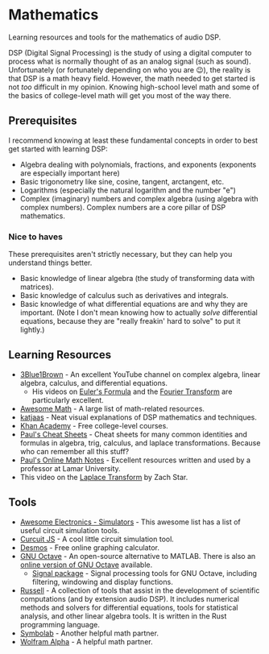 # Mathematics

Learning resources and tools for the mathematics of audio DSP.

DSP (Digital Signal Processing) is the study of using a digital computer to process what is normally thought of as an analog signal (such as sound). Unfortunately (or fortunately depending on who you are 😉), the reality is that DSP is a math heavy field. However, the math needed to get started is not *too* difficult in my opinion. Knowing high-school level math and some of the basics of college-level math will get you most of the way there.

## Prerequisites

I recommend knowing at least these fundamental concepts in order to best get started with learning DSP:

- Algebra dealing with polynomials, fractions, and exponents (exponents are especially important here)
- Basic trigonometry like sine, cosine, tangent, arctangent, etc.
- Logarithms (especially the natural logarithm and the number "e")
- Complex (imaginary) numbers and complex algebra (using algebra with complex numbers). Complex numbers are a core pillar of DSP mathematics.

### Nice to haves

These prerequisites aren't strictly necessary, but they can help you understand things better.

- Basic knowledge of linear algebra (the study of transforming data with matrices).
- Basic knowledge of calculus such as derivatives and integrals.
- Basic knowledge of what differential equations are and why they are important. (Note I don't mean knowing how to actually *solve* differential equations, because they are "really freakin' hard to solve" to put it lightly.)

## Learning Resources

- [3Blue1Brown](https://www.youtube.com/channel/UCYO_jab_esuFRV4b17AJtAw) - An excellent YouTube channel on complex algebra, linear algebra, calculus, and differential equations.
  - His videos on [Euler's Formula](https://www.youtube.com/watch?v=mvmuCPvRoWQ) and the [Fourier Transform](https://www.youtube.com/watch?v=spUNpyF58BY) are particularly excellent.
- [Awesome Math](https://github.com/rossant/awesome-math) - A large list of math-related resources.
- [katjaas](http://www.katjaas.nl/home/home.html) - Neat visual explanations of DSP mathematics and techniques.
- [Khan Academy](https://www.khanacademy.org/math) - Free college-level courses.
- [Paul's Cheat Sheets](https://tutorial.math.lamar.edu/Extras/CheatSheets_Tables.aspx) - Cheat sheets for many common identities and formulas in algebra, trig, calculus, and laplace transformations. Because who can remember all this stuff?
- [Paul's Online Math Notes](https://tutorial.math.lamar.edu/) - Excellent resources written and used by a professor at Lamar University.
- This video on the [Laplace Transform](https://www.youtube.com/watch?v=n2y7n6jw5d0) by Zach Star.

## Tools

- [Awesome Electronics - Simulators](https://github.com/kitspace/awesome-electronics#analog-and-mixed-signal-circuit-simulators) - This awesome list has a list of useful circuit simulation tools.
- [Curcuit JS](https://www.falstad.com/circuit/circuitjs.html) - A cool little circuit simulation tool.
- [Desmos](https://www.desmos.com/calculator) - Free online graphing calculator.
- [GNU Octave](https://www.gnu.org/software/octave/index) - An open-source alternative to MATLAB. There is also an [online version of GNU Octave](https://octave-online.net/) available.
  - [Signal package](https://octave.sourceforge.io/signal/index.html) - Signal processing tools for GNU Octave, including filtering, windowing and display functions.
- [Russell](https://github.com/cpmech/russell) - A collection of tools that assist in the development of scientific computations (and by extension audio DSP). It includes numerical methods and solvers for differential equations, tools for statistical analysis, and other linear algebra tools. It is written in the Rust programming language.
- [Symbolab](https://www.symbolab.com/) - Another helpful math partner.
- [Wolfram Alpha](https://www.wolframalpha.com/) - A helpful math partner.
